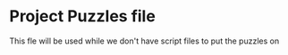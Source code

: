# Project Puzzles file
This fle will be used while we don't have script files to put the puzzles on

<!-- 
    @todo #6:15min Wire start game, exit game and options button to its respective screens.
    @todo #31:30min When Single Enemy Target card is played, require player to select one enemy character.
    @todo #31:30min Create Flat damage effect, which causes X damage to all Target Characters. Effects must take an array of Target Characters as an input.
    @todo #1:15min Battle Phase should advance to Resolution after Player and Enemy have selected their cards.
    @todo #1:30min During Resolution Phase, execute all card effects 1 by 
    @todo #1:20min Rebuild Victory and Defeat Scenes using Canvases for the UIs
-->